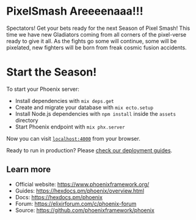 # PixelSmash Areeeenaaa!!!

Spectators! Get your bets ready for the next Season of Pixel Smash! This time we have new Gladiators coming from all corners of the pixel-verse ready to give it all. As the fights go some will continue, some will be pixelated, new fighters will be born from freak cosmic fusion accidents.

# Start the Season!

To start your Phoenix server:

  * Install dependencies with `mix deps.get`
  * Create and migrate your database with `mix ecto.setup`
  * Install Node.js dependencies with `npm install` inside the `assets` directory
  * Start Phoenix endpoint with `mix phx.server`

Now you can visit [`localhost:4000`](http://localhost:4000) from your browser.

Ready to run in production? Please [check our deployment guides](https://hexdocs.pm/phoenix/deployment.html).

## Learn more

  * Official website: https://www.phoenixframework.org/
  * Guides: https://hexdocs.pm/phoenix/overview.html
  * Docs: https://hexdocs.pm/phoenix
  * Forum: https://elixirforum.com/c/phoenix-forum
  * Source: https://github.com/phoenixframework/phoenix
